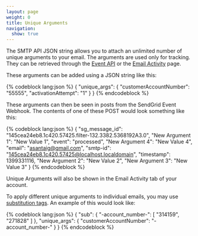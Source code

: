 ```yaml
---
layout: page
weight: 0
title: Unique Arguments
navigation:
  show: true
---
```


The SMTP API JSON string allows you to attach an unlimited number of unique arguments to your email. The arguments are used only for tracking. They can be retrieved through the [Event API]({{root_url}}/API_Reference/Webhooks/event.html) or the [Email Activity]({{root_url}}/Delivery_Metrics/email_activity.html) page.

These arguments can be added using a JSON string like this:




{% codeblock lang:json %}
{
  "unique_args": {
    "customerAccountNumber": "55555",
    "activationAttempt": "1"
  }
}
{% endcodeblock %}




These arguments can then be seen in posts from the SendGrid Event Webhook. The contents of one of these POST would look something like this:




{% codeblock lang:json %}
{
  "sg_message_id": "145cea24eb8.1c420.57425.filter-132.3382.5368192A3.0",
  "New Argument 1": "New Value 1",
  "event": "processed",
  "New Argument 4": "New Value 4",
  "email": "asantaig@gmail.com",
  "smtp-id": "<145cea24eb8.1c420.57425@localhost.localdomain>",
  "timestamp": 1399331116,
  "New Argument 2": "New Value 2",
  "New Argument 3": "New Value 3"
}
{% endcodeblock %}




Unique Arguments will also be shown in the Email Activity tab of your account.

To apply different unique arguments to individual emails, you may use [substitution tags]({{root_url}}/API_Reference/SMTP_API/unique_arguments.html). An example of this would look like:




{% codeblock lang:json %}
{
  "sub": {
    "-account_number-": [
      "314159",
      "271828"
    ]
  },
  "unique_args": {
    "customerAccountNumber": "-account_number-"
  }
}
{% endcodeblock %}



